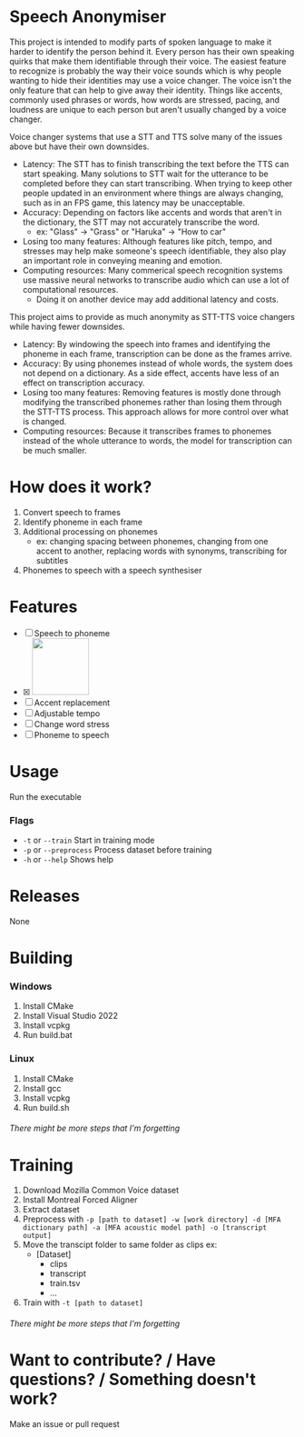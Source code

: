 # Speech Anonymiser

This project is intended to modify parts of spoken language to make it harder to identify the person behind it. Every person has their own speaking quirks that make them identifiable through their voice. The easiest feature to recognize is probably the way their voice sounds which is why people wanting to hide their identities may use a voice changer. The voice isn't the only feature that can help to give away their identity. Things like accents, commonly used phrases or words, how words are stressed, pacing, and loudness are unique to each person but aren't usually changed by a voice changer. 

Voice changer systems that use a STT and TTS solve many of the issues above but have their own downsides. 
- Latency: The STT has to finish transcribing the text before the TTS can start speaking. Many solutions to STT wait for the utterance to be completed before they can start transcribing. When trying to keep other people updated in an environment where things are always changing, such as in an FPS game, this latency may be unacceptable.
- Accuracy: Depending on factors like accents and words that aren't in the dictionary, the STT may not accurately transcribe the word. 
    - ex: "Glass" -> "Grass" or "Haruka" -> "How to car"
- Losing too many features: Although features like pitch, tempo, and stresses may help make someone's speech identifiable, they also play an important role in conveying meaning and emotion. 
- Computing resources: Many commerical speech recognition systems use massive neural networks to transcribe audio which can use a lot of computational resources.
    - Doing it on another device may add additional latency and costs. 

This project aims to provide as much anonymity as STT-TTS voice changers while having fewer downsides.
- Latency: By windowing the speech into frames and identifying the phoneme in each frame, transcription can be done as the frames arrive.
- Accuracy: By using phonemes instead of whole words, the system does not depend on a dictionary. As a side effect, accents have less of an effect on transcription accuracy.
- Losing too many features: Removing features is mostly done through modifying the transcribed phonemes rather than losing them through the STT-TTS process. This approach allows for more control over what is changed.
- Computing resources: Because it transcribes frames to phonemes instead of the whole utterance to words, the model for transcription can be much smaller.

# How does it work?

1. Convert speech to frames
1. Identify phoneme in each frame
1. Additional processing on phonemes
    - ex: changing spacing between phonemes, changing from one accent to another, replacing words with synonyms, transcribing for subtitles
1. Phonemes to speech with a speech synthesiser

# Features

- [ ] Speech to phoneme
- [x] <img src="https://media1.tenor.com/m/-QWKmyICTLcAAAAd/cuh-guh.gif" height="100">
- [ ] Accent replacement
- [ ] Adjustable tempo
- [ ] Change word stress
- [ ] Phoneme to speech

# Usage

Run the executable
### Flags
- `-t` or `--train` Start in training mode
- `-p` or `--preprocess` Process dataset before training
- `-h` or `--help` Shows help

# Releases

None

# Building
### Windows
1. Install CMake
1. Install Visual Studio 2022
1. Install vcpkg
1. Run build.bat

### Linux
1. Install CMake
1. Install gcc
1. Install vcpkg
1. Run build.sh

###### *There might be more steps that I'm forgetting*

# Training

1. Download Mozilla Common Voice dataset
1. Install Montreal Forced Aligner
1. Extract dataset
1. Preprocess with `-p [path to dataset] -w [work directory] -d [MFA dictionary path] -a [MFA acoustic model path] -o [transcript output]`
1. Move the transcipt folder to same folder as clips ex:
    - [Dataset]
        - clips
        - transcript
        - train.tsv
        - ...
1. Train with `-t [path to dataset]`

###### *There might be more steps that I'm forgetting*

# Want to contribute? / Have questions? / Something doesn't work?

Make an issue or pull request